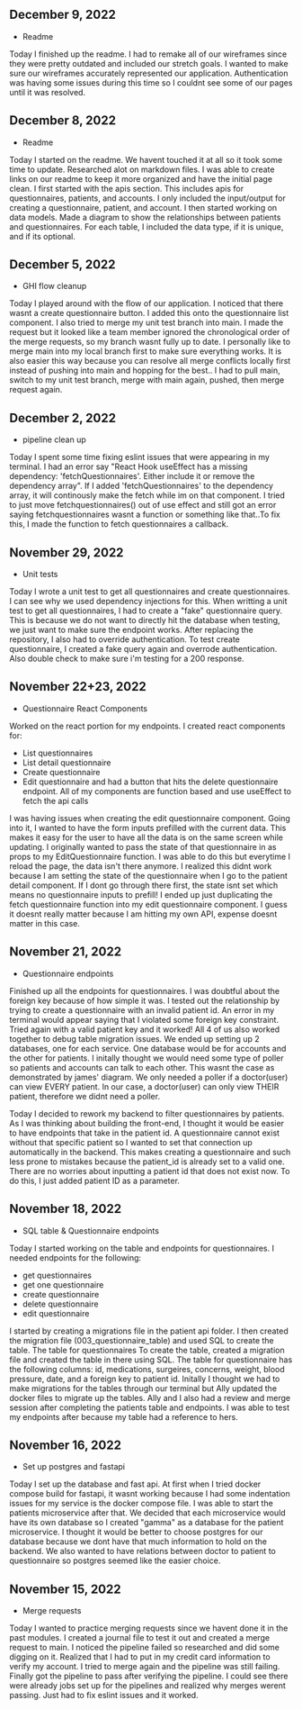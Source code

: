 ## December 9, 2022

* Readme

Today I finished up the readme. I had to remake all of our wireframes since they were pretty outdated and included our stretch goals. I wanted to make sure our wireframes accurately represented our application. Authentication was having some issues during this time so I couldnt see some of our pages until it was resolved.

## December 8, 2022

* Readme

Today I started on the readme. We havent touched it at all so it took some time to update.
Researched alot on markdown files. I was able to create links on our readme to keep it more organized and have the initial page clean. I first started with the apis section. This includes apis for questionnaires, patients, and accounts. I only included the input/output for creating a questionnaire, patient, and account.
I then started working on data models. Made a diagram to show the relationships between patients and questionnaires. For each table, I included the data type, if it is unique, and if its optional.

## December 5, 2022

* GHI flow cleanup

Today I played around with the flow of our application. I noticed that there wasnt a create questionnaire button. I added this onto the questionnaire list component.
I also tried to merge my unit test branch into main. I made the request but it looked like a team member ignored the chronological order of the merge requests, so my branch wasnt fully up to date.
I personally like to merge main into my local branch first to make sure everything works. It is also easier this way because you can resolve all merge conflicts locally first instead of pushing into main and hopping for the best..
I had to pull main, switch to my unit test branch, merge with main again, pushed, then merge request again.

## December 2, 2022

* pipeline clean up

Today I spent some time fixing eslint issues that were appearing in my terminal.
 I had an error say "React Hook useEffect has a missing dependency: 'fetchQuestionnaires'. Either include it or remove the dependency array". If I added 'fetchQuestionnaires' to the dependency array, it will continously make the fetch while im on that component. I tried to just move fetchquestionnaires() out of use effect and still got an error saying fetchquestionnaires wasnt a function or something like that..To fix this, I made the function to fetch questionnaires a callback.

## November 29, 2022

* Unit tests

Today I wrote a unit test to get all questionnaires and create questionnaires. I can see why we used dependency injections for this. When writting a unit test to get all questionnaires, I had to create a "fake" questionnaire query. This is because we do not want to directly hit the database when testing, we just want to make sure the endpoint works. After replacing the repository, I also had to override authentication. To test create questionnaire, I created a fake query again and overrode authentication. Also double check to make sure i'm testing for a 200 response.

## November 22+23, 2022

* Questionnaire React Components

Worked on the react portion for my endpoints.
I created react components for:
* List questionnaires
* List detail questionnaire
* Create questionnaire
* Edit questionnaire
and had a button that hits the delete questionnaire endpoint.
All of my components are function based and use useEffect to fetch the api calls

I was having issues when creating the edit questionnaire component. Going into it, I wanted to have the form inputs prefilled with the current data. This makes it easy for the user to have all the data is on the same screen while updating. I originally wanted to pass the state of that questionnaire in as props to my EditQuestionnaire function. I was able to do this but everytime I reload the page, the data isn't there anymore. I realized this didnt work because I am setting the state of the questionnaire when I go to the patient detail component. If I dont go through there first, the state isnt set which means no questionnaire inputs to prefill! I ended up just duplicating the fetch questionnaire function into my edit questionnaire component. I guess it doesnt really matter because I am hitting my own API, expense doesnt matter in this case.

## November 21, 2022

* Questionnaire endpoints

Finished up all the endpoints for questionnaires. I was doubtful about the foreign key because of how simple it was. I tested out the relationship by trying to create a questionnaire with an invalid patient id. An error in my terminal would appear saying that I violated some foreign key constraint. Tried again with a valid patient key and it worked!
All 4 of us also worked together to debug table migration issues. We ended up setting up 2 databases, one for each service. One database would be for accounts and the other for patients. I initally thought we would need some type of poller so patients and accounts can talk to each other. This wasnt the case as demonstrated by james' diagram.
We only needed a poller if a doctor(user) can view EVERY patient. In our case, a doctor(user) can only view THEIR patient, therefore we didnt need a poller.

Today I decided to rework my backend to filter questionnaires by patients. As I was thinking about building the front-end, I thought it would be easier to have endpoints that take in the patient id. A questionnaire cannot exist without that specific patient so I wanted to set that connection up automatically in the backend. This makes creating a questionnaire and such less prone to mistakes because the patient_id is already set to a valid one. There are no worries about inputting a patient id that does not exist now. To do this, I just added patient ID as a parameter.

## November 18, 2022

* SQL table & Questionnaire endpoints

Today I started working on the table and endpoints for questionnaires.
I needed endpoints for the following:

* get questionnaires
* get one questionnaire
* create questionnaire
* delete questionnaire
* edit questionnaire

I started by creating a migrations file in the patient api folder. I then created the migration file (003_questionnaire_table) and used SQL to create the table. The table for questionnaires
To create the table, created a migration file and created the table in there using SQL. The table for questionnaire has the following columns: id, medications, surgeires, concerns, weight, blood pressure, date, and a foreign key to patient id.
Initally I thought we had to make migrations for the tables through our terminal but Ally updated the docker files to migrate up the tables.
Ally and I also had a review and merge session after completing the patients table and endpoints. I was able to test my endpoints after because my table had a reference to hers.

## November 16, 2022

* Set up postgres and fastapi

Today I set up the database and fast api. At first when I tried docker compose build for fastapi, it wasnt working because I had some indentation issues for my service is the docker compose file. I was able to start the patients microservice after that. We decided that each microservice would have its own database so I created "gamma" as a database for the patient microservice.
I thought it would be better to choose postgres for our database because we dont have that much information to hold on the backend. We also wanted to have relations between doctor to patient to questionnaire so postgres seemed like the easier choice.

## November 15, 2022

* Merge requests

Today I wanted to practice merging requests since we havent done it in the past modules. I created a journal file to test it out and created a merge request to main. I noticed the pipeline failed so researched and did some digging on it. Realized that I had to put in my credit card information to verify my account. I tried to merge again and the pipeline was still failing. Finally got the pipeline to pass after verifying the pipeline. I could see there were already jobs set up for the pipelines and realized why merges werent passing. Just had to fix eslint issues and it worked.
